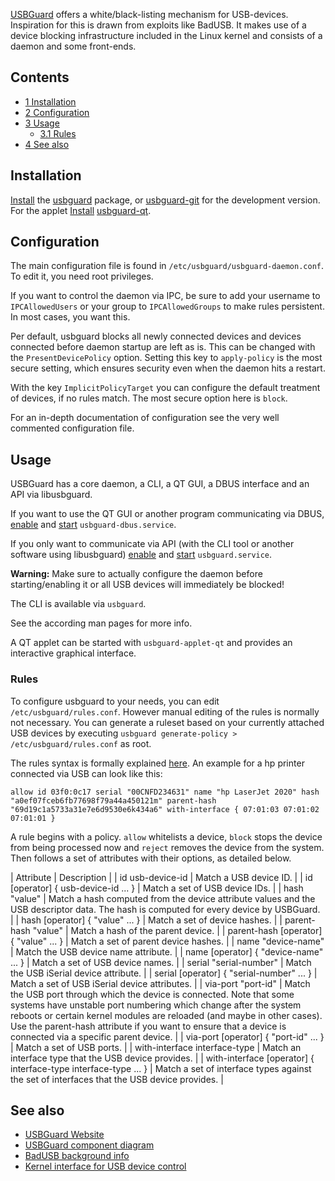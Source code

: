 [USBGuard](https://github.com/dkopecek/usbguard) offers a white/black-listing mechanism for USB-devices. Inspiration for this is drawn from exploits like BadUSB. It makes use of a device blocking infrastructure included in the Linux kernel and consists of a daemon and some front-ends.

## Contents

*   [1 Installation](#Installation)
*   [2 Configuration](#Configuration)
*   [3 Usage](#Usage)
    *   [3.1 Rules](#Rules)
*   [4 See also](#See_also)

## Installation

[Install](/index.php/Install "Install") the [usbguard](https://www.archlinux.org/packages/?name=usbguard) package, or [usbguard-git](https://aur.archlinux.org/packages/usbguard-git/) for the development version. For the applet [Install](/index.php/Install "Install") [usbguard-qt](https://www.archlinux.org/packages/?name=usbguard-qt).

## Configuration

The main configuration file is found in `/etc/usbguard/usbguard-daemon.conf`. To edit it, you need root privileges.

If you want to control the daemon via IPC, be sure to add your username to `IPCAllowedUsers` or your group to `IPCAllowedGroups` to make rules persistent. In most cases, you want this.

Per default, usbguard blocks all newly connected devices and devices connected before daemon startup are left as is. This can be changed with the `PresentDevicePolicy` option. Setting this key to `apply-policy` is the most secure setting, which ensures security even when the daemon hits a restart.

With the key `ImplicitPolicyTarget` you can configure the default treatment of devices, if no rules match. The most secure option here is `block`.

For an in-depth documentation of configuration see the very well commented configuration file.

## Usage

USBGuard has a core daemon, a CLI, a QT GUI, a DBUS interface and an API via libusbguard.

If you want to use the QT GUI or another program communicating via DBUS, [enable](/index.php/Enable "Enable") and [start](/index.php/Start "Start") `usbguard-dbus.service`.

If you only want to communicate via API (with the CLI tool or another software using libusbguard) [enable](/index.php/Enable "Enable") and [start](/index.php/Start "Start") `usbguard.service`.

**Warning:** Make sure to actually configure the daemon before starting/enabling it or all USB devices will immediately be blocked!

The CLI is available via `usbguard`.

See the according man pages for more info.

A QT applet can be started with `usbguard-applet-qt` and provides an interactive graphical interface.

### Rules

To configure usbguard to your needs, you can edit `/etc/usbguard/rules.conf`. However manual editing of the rules is normally not necessary. You can generate a ruleset based on your currently attached USB devices by executing `usbguard generate-policy > /etc/usbguard/rules.conf` as root.

The rules syntax is formally explained [here](https://github.com/USBGuard/usbguard/blob/master/doc/man/usbguard-rules.conf.5.adoc). An example for a hp printer connected via USB can look like this:

```
allow id 03f0:0c17 serial "00CNFD234631" name "hp LaserJet 2020" hash "a0ef07fceb6fb77698f79a44a450121m" parent-hash "69d19c1a5733a31e7e6d9530e6k434a6" with-interface { 07:01:03 07:01:02 07:01:01 }

```

A rule begins with a policy. `allow` whitelists a device, `block` stops the device from being processed now and `reject` removes the device from the system. Then follows a set of attributes with their options, as detailed below.

| Attribute | Description |
| id usb-device-id | Match a USB device ID. |
| id [operator] { usb-device-id ... } | Match a set of USB device IDs. |
| hash "value" | Match a hash computed from the device attribute values and the USB descriptor data. The hash is computed for every device by USBGuard. |
| hash [operator] { "value" ... } | Match a set of device hashes. |
| parent-hash "value" | Match a hash of the parent device. |
| parent-hash [operator] { "value" ... } | Match a set of parent device hashes. |
| name "device-name" | Match the USB device name attribute. |
| name [operator] { "device-name" ... } | Match a set of USB device names. |
| serial "serial-number" | Match the USB iSerial device attribute. |
| serial [operator] { "serial-number" ... } | Match a set of USB iSerial device attributes. |
| via-port "port-id" | Match the USB port through which the device is connected. Note that some systems have unstable port numbering which change after the system reboots or certain kernel modules are reloaded (and maybe in other cases). Use the parent-hash attribute if you want to ensure that a device is connected via a specific parent device. |
| via-port [operator] { "port-id" ... } | Match a set of USB ports. |
| with-interface interface-type | Match an interface type that the USB device provides. |
| with-interface [operator] { interface-type interface-type ... } | Match a set of interface types against the set of interfaces that the USB device provides. |

## See also

*   [USBGuard Website](https://github.com/dkopecek/usbguard/)
*   [USBGuard component diagram](https://raw.githubusercontent.com/dkopecek/usbguard/master/doc/usbguard-component-diagram.png)
*   [BadUSB background info](https://srlabs.de/bites/usb-peripherals-turn/)
*   [Kernel interface for USB device control](https://www.kernel.org/doc/Documentation/usb/authorization.txt)